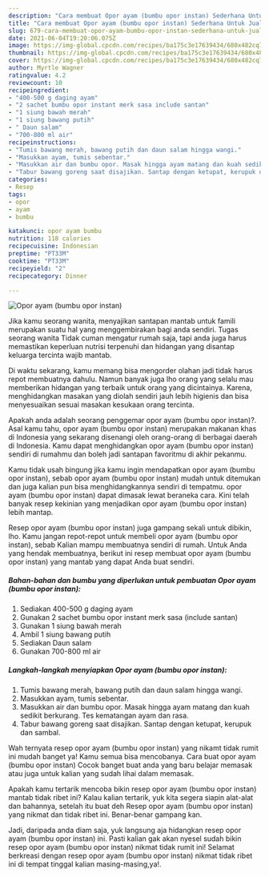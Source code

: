 ```yaml
---
description: "Cara membuat Opor ayam (bumbu opor instan) Sederhana Untuk Jualan"
title: "Cara membuat Opor ayam (bumbu opor instan) Sederhana Untuk Jualan"
slug: 679-cara-membuat-opor-ayam-bumbu-opor-instan-sederhana-untuk-jualan
date: 2021-06-04T19:20:06.075Z
image: https://img-global.cpcdn.com/recipes/ba175c3e17639434/680x482cq70/opor-ayam-bumbu-opor-instan-foto-resep-utama.jpg
thumbnail: https://img-global.cpcdn.com/recipes/ba175c3e17639434/680x482cq70/opor-ayam-bumbu-opor-instan-foto-resep-utama.jpg
cover: https://img-global.cpcdn.com/recipes/ba175c3e17639434/680x482cq70/opor-ayam-bumbu-opor-instan-foto-resep-utama.jpg
author: Myrtle Wagner
ratingvalue: 4.2
reviewcount: 10
recipeingredient:
- "400-500 g daging ayam"
- "2 sachet bumbu opor instant merk sasa include santan"
- "1 siung bawah merah"
- "1 siung bawang putih"
- " Daun salam"
- "700-800 ml air"
recipeinstructions:
- "Tumis bawang merah, bawang putih dan daun salam hingga wangi."
- "Masukkan ayam, tumis sebentar."
- "Masukkan air dan bumbu opor. Masak hingga ayam matang dan kuah sedikit berkurang. Tes kematangan ayam dan rasa."
- "Tabur bawang goreng saat disajikan. Santap dengan ketupat, kerupuk dan sambal."
categories:
- Resep
tags:
- opor
- ayam
- bumbu

katakunci: opor ayam bumbu 
nutrition: 118 calories
recipecuisine: Indonesian
preptime: "PT33M"
cooktime: "PT33M"
recipeyield: "2"
recipecategory: Dinner

---
```



![Opor ayam (bumbu opor instan)](https://img-global.cpcdn.com/recipes/ba175c3e17639434/680x482cq70/opor-ayam-bumbu-opor-instan-foto-resep-utama.jpg)

Jika kamu seorang wanita, menyajikan santapan mantab untuk famili merupakan suatu hal yang menggembirakan bagi anda sendiri. Tugas seorang  wanita Tidak cuman mengatur rumah saja, tapi anda juga harus memastikan keperluan nutrisi terpenuhi dan hidangan yang disantap keluarga tercinta wajib mantab.

Di waktu  sekarang, kamu memang bisa mengorder olahan jadi tidak harus repot membuatnya dahulu. Namun banyak juga lho orang yang selalu mau memberikan hidangan yang terbaik untuk orang yang dicintainya. Karena, menghidangkan masakan yang diolah sendiri jauh lebih higienis dan bisa menyesuaikan sesuai masakan kesukaan orang tercinta. 



Apakah anda adalah seorang penggemar opor ayam (bumbu opor instan)?. Asal kamu tahu, opor ayam (bumbu opor instan) merupakan makanan khas di Indonesia yang sekarang disenangi oleh orang-orang di berbagai daerah di Indonesia. Kamu dapat menghidangkan opor ayam (bumbu opor instan) sendiri di rumahmu dan boleh jadi santapan favoritmu di akhir pekanmu.

Kamu tidak usah bingung jika kamu ingin mendapatkan opor ayam (bumbu opor instan), sebab opor ayam (bumbu opor instan) mudah untuk ditemukan dan juga kalian pun bisa menghidangkannya sendiri di tempatmu. opor ayam (bumbu opor instan) dapat dimasak lewat beraneka cara. Kini telah banyak resep kekinian yang menjadikan opor ayam (bumbu opor instan) lebih mantap.

Resep opor ayam (bumbu opor instan) juga gampang sekali untuk dibikin, lho. Kamu jangan repot-repot untuk membeli opor ayam (bumbu opor instan), sebab Kalian mampu membuatnya sendiri di rumah. Untuk Anda yang hendak membuatnya, berikut ini resep membuat opor ayam (bumbu opor instan) yang mantab yang dapat Anda buat sendiri.

<!--inarticleads1-->

##### Bahan-bahan dan bumbu yang diperlukan untuk pembuatan Opor ayam (bumbu opor instan):

1. Sediakan 400-500 g daging ayam
1. Gunakan 2 sachet bumbu opor instant merk sasa (include santan)
1. Gunakan 1 siung bawah merah
1. Ambil 1 siung bawang putih
1. Sediakan  Daun salam
1. Gunakan 700-800 ml air




<!--inarticleads2-->

##### Langkah-langkah menyiapkan Opor ayam (bumbu opor instan):

1. Tumis bawang merah, bawang putih dan daun salam hingga wangi.
1. Masukkan ayam, tumis sebentar.
1. Masukkan air dan bumbu opor. Masak hingga ayam matang dan kuah sedikit berkurang. Tes kematangan ayam dan rasa.
1. Tabur bawang goreng saat disajikan. Santap dengan ketupat, kerupuk dan sambal.




Wah ternyata resep opor ayam (bumbu opor instan) yang nikamt tidak rumit ini mudah banget ya! Kamu semua bisa mencobanya. Cara buat opor ayam (bumbu opor instan) Cocok banget buat anda yang baru belajar memasak atau juga untuk kalian yang sudah lihai dalam memasak.

Apakah kamu tertarik mencoba bikin resep opor ayam (bumbu opor instan) mantab tidak ribet ini? Kalau kalian tertarik, yuk kita segera siapin alat-alat dan bahannya, setelah itu buat deh Resep opor ayam (bumbu opor instan) yang nikmat dan tidak ribet ini. Benar-benar gampang kan. 

Jadi, daripada anda diam saja, yuk langsung aja hidangkan resep opor ayam (bumbu opor instan) ini. Pasti kalian gak akan nyesel sudah bikin resep opor ayam (bumbu opor instan) nikmat tidak rumit ini! Selamat berkreasi dengan resep opor ayam (bumbu opor instan) nikmat tidak ribet ini di tempat tinggal kalian masing-masing,ya!.

